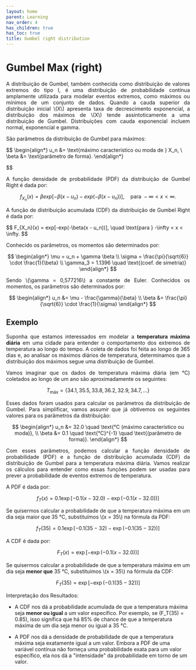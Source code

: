 ```yaml
---
layout: home
parent: Learning
nav_order: 4
has_children: true
has_toc: true
title: Gumbel right distribution
---
```


<!--Don't delete ths script-->
<script src = "https://polyfill.io/v3/polyfill.min.js?features=es6"></script>
<script id = "MathJax-script" async src="https://cdn.jsdelivr.net/npm/mathjax@3/es5/tex-mml-chtml.js"></script>
<!--Don't delete ths script-->

<h1>Gumbel Max (right)</h1>

<p align="justify">A distribuição de Gumbel, também conhecida como distribuição de valores extremos do tipo I, é uma distribuição de probabilidade contínua amplamente utilizada para modelar eventos extremos, como máximos ou mínimos de um conjunto de dados. Quando a cauda superior da distribuição inicial \(X\) apresenta taxa de decrescimento exponencial, a distribuição dos máximos de \(X\) tende assintoticamente a uma distribuição de Gumbel. Distribuições com cauda exponencial incluem normal, exponencial e gamma.

<p align="justify">São parâmetros da distribuição de Gumbel para máximos:</p>

$$
\begin{align*}
u_n &= \text{máximo característico ou moda de } X_n, \\
\beta &= \text{parâmetro de forma}.
\end{align*}

$$

<p align="justify">A função densidade de probabilidade (PDF) da distribuição de Gumbel Right é dada por:</p>

$$
f_{X_n}(x) = \beta exp[-\beta(x - u_n) - exp(-\beta(x - u_n))], \quad \text{para } -\infty < x < \infty.
$$

<p align="justify">A função de distribuição acumulada (CDF) da distribuição de Gumbel Right é dada por:</p>
$$
F_{X_n}(x) = exp[-exp(-\beta(x - u_n))], \quad \text{para } -\infty < x < \infty.
$$

<p align="justify">Conhecido os parâmetros, os momentos são determinados por:</p>

$$
\begin{align*}
\mu = u_n + \gamma \beta \\
\sigma = \frac{\pi}{\sqrt{6}} \cdot \frac{1}{\beta} \\
\gamma_3 = 1.1396 \quad \text{(coef. de simetria)}
\end{align*}
$$

<p align="justify">Sendo \(\gamma = 0,577216\) a constante de Euler. Conhecidos os momentos, os parâmetros são determinados por: </p>

$$
\begin{align*}
u_n &= \mu - \frac{\gamma}{\beta} \\
\beta &= \frac{\pi}{\sqrt{6}} \cdot \frac{1}{\sigma}
\end{align*}
$$


<h2>Exemplo</h2>

<p align="justify">Suponha que estamos interessados em modelar a <strong>temperatura máxima diária</strong> em uma cidade para entender o comportamento dos extremos de temperatura ao longo do tempo. A coleta de dados foi feita ao longo de 365 dias e, ao analisar os máximos diários de temperatura, determinamos que a distribuição dos máximos segue uma distribuição de Gumbel.</p>

<p align="justify">Vamos imaginar que os dados de temperatura máxima diária (em °C) coletados ao longo de um ano são aproximadamente os seguintes:</p>

$$
T_{\text{máx}} = \{34.1, 35.5, 33.8, 36.2, 32.9, 34.7, \ldots\}
$$

<p align="justify">Esses dados foram usados para calcular os parâmetros da distribuição de Gumbel. Para simplificar, vamos assumir que já obtivemos os seguintes valores para os parâmetros da distribuição:</p>

$$
\begin{align*}
u_n &= 32.0 \quad \text{°C (máximo característico ou moda)}, \\
\beta &= 0.1 \quad \text{°C}^{-1} \quad \text{(parâmetro de forma)}.
\end{align*}
$$

<p align="justify">Com esses parâmetros, podemos calcular a função densidade de probabilidade (PDF) e a função de distribuição acumulada (CDF) da distribuição de Gumbel para a temperatura máxima diária. Vamos realizar os cálculos para entender como essas funções podem ser usadas para prever a probabilidade de eventos extremos de temperatura.</p>

<p align="justify"> A PDF é dada por:</p>

$$
f_T(x) = 0.1 \exp\left[-0.1(x - 32.0) - \exp(-0.1(x - 32.0))\right]
$$

<p align="justify">Se quisermos calcular a probabilidade de que a temperatura máxima em um dia seja maior que 35 °C, substituímos \(x = 35\) na fórmula da PDF:</p>

$$
f_T(35) = 0.1 \exp\left[-0.1(35 - 32) - \exp(-0.1(35 - 32))\right]
$$

<p align="justify">A CDF é dada por:</p>

$$
F_T(x) = \exp\left[-\exp(-0.1(x - 32.0))\right]
$$

<p align="justify">Se quisermos calcular a probabilidade de que a temperatura máxima em um dia seja <strong>menor que</strong> 35 °C, substituímos \(x = 35\) na fórmula da CDF:</p>

$$
F_T(35) = \exp\left[-\exp(-0.1(35 - 32))\right]
$$

<p align="justify">Interpretação dos Resultados:</p>

- A CDF nos dá a probabilidade acumulada de que a temperatura máxima seja <strong>menor ou igual</strong> a um valor específico. Por exemplo, se \(F_T(35) = 0.85\), isso significa que há 85% de chance de que a temperatura máxima de um dia seja menor ou igual a 35 °C.

- A PDF nos dá a densidade de probabilidade de que a temperatura máxima seja exatamente igual a um valor. Embora a PDF de uma variável contínua não forneça uma probabilidade exata para um valor específico, ela nos dá a "intensidade" da probabilidade em torno de um valor.


